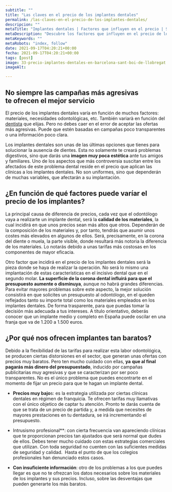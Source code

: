 ```yaml
---
subtitle: ""
title: "Las claves en el precio de los implantes dentales"
permalink: /las-claves-en-el-precio-de-los-implantes-dentales/
descripcion: ""
metaTitle: "Implantes dentales | Factores que influyen en el precio | Sant Boi de Llobregat"
metaDescription: "Descubre los factores que influyen en el precio de los implantes dentales en Sant Boi de Llobregat. Aprende sobre la calidad de los materiales, la pieza dental y cómo evitar ofertas engañosas. ¡Infórmate y toma la mejor decisión para tu salud dental!"
metaKeywords: ""
metaRobots: "index, follow"
date: 2021-09-17T04:20:21+00:00
fecha: 2021-09-17T04:20:21+00:00
tags: [post]
image: 33-precio-implantes-dentales-en-barcelona-sant-boi-de-llobregat.jpg
imageAlt: 

---
```



## No siempre las campañas más agresivas te ofrecen el mejor servicio


El precio de los implantes dentales varía en función de muchos factores: materiales, necesidades odontológicas, etc. También variarà en función del [dentista](http://centredentalbaste.com/) que elijas. Pero no debes caer en el error de aceptar las ofertas más agresivas. Puede que estén basadas en campañas poco transparentes o una información poco clara.

Los implantes dentales son unas de las últimas opciones que tienes para solucionar la ausencia de dientes. Esta no solamente te creará problemas digestivos, sino que darás una **imagen muy poca estética** ante tus amigos y familiares. Uno de los aspectos que más controversia suscitan entre los afectados de este problema dental reside en el precio que aplican las clínicas a los implantes dentales. No son uniformes, sino que dependerán de muchas variables, que afectarán a su implantación.


## **¿En función de qué factores puede varíar el precio de los implantes?**


La principal causa de diferencia de precios, cada vez que el odontólogo vaya a realizarte un implante dental, será la **calidad de los materiales**, la cual incidirá en que unos precios sean más altos que otros. Dependerán de la composición de los materiales y, por tanto, tendrás que asumir unos costes más elevados en algunos de ellos. Será, precisamente, en la corona del diente o muela, la parte visible, donde resultará más notoria la diferencia de los materiales. Lo notarás debido a unas tarifas más costosas en los componentes de mayor eficacia.

Otro factor que incidirá en el precio de los implantes dentales será la pieza donde se haya de realizar la operación. No será lo mismo una implantación de estas características en el incisivo dental que en el segundo molar. **La superficie de la corona dental influirá para que el presupuesto aumente o disminuya**, aunque no habrá grandes diferencias. Para evitar mayores problemas sobre este aspecto, la mejor solución consistirá en que solicites un presupuesto al odontólogo, en el queden reflejados tanto su importe total como los materiales empleados en los implantes dentales. De forma trasparente, para que puedas tomar la decisión más adecuada a tus intereses. A título orientativo, deberás conocer que un implante medio y completo en España puede oscilar en una franja que va de 1.200 a 1.500 euros.

## **¿Por qué nos ofrecen implantes tan baratos?**



Debido a la flexibilidad de las tarifas para realizar esta labor odontológica, se producen ciertas distorsiones en el sector, que generan unas ofertas con precios muy baratos. Pero ten mucho cuidado con ellas, **ya** **que al final pagarás más dinero del presupuestado**, inducido por campañas publicitarias muy agresivas y que se caracterizan por ser poco transparentes. No es el único problema que puedes encontrarte en el momento de fijar un precio para que te hagan un implante dental.

- **Precios muy bajo**s: es la estrategia utilizada por ciertas clínicas dentales en régimen de franquicia. Te ofrecen tarifas muy llamativas con el único objetico de captar tu atención. Pronto te darás cuenta de que se trata de un precio de partida y, a medida que necesites de mayores prestaciones en tu dentadura, se irá incrementando el presupuesto.

- Intrusismo profesional**: con cierta frecuencia van apareciendo clínicas que te proporcionan precios tan ajustados que será normal que dudes de ellos. Debes tener mucho cuidado con estas estrategias comerciales que utilizan. Con toda seguridad no cuenten con las suficientes medidas de seguridad y calidad.  Hasta el punto de que los colegios profesionales han denunciado estos casos.

- **Con insuficiente información**: otro de los problemas a los que puedes llegar es que no te ofrezcan los datos necesarios sobre los materiales de los implantes y sus precios. Incluso, sobre las desventajas que pueden generarte los más baratos.

 
